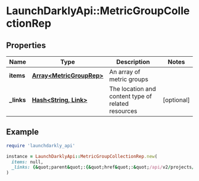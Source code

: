 # LaunchDarklyApi::MetricGroupCollectionRep

## Properties

| Name | Type | Description | Notes |
| ---- | ---- | ----------- | ----- |
| **items** | [**Array&lt;MetricGroupRep&gt;**](MetricGroupRep.md) | An array of metric groups |  |
| **_links** | [**Hash&lt;String, Link&gt;**](Link.md) | The location and content type of related resources | [optional] |

## Example

```ruby
require 'launchdarkly_api'

instance = LaunchDarklyApi::MetricGroupCollectionRep.new(
  items: null,
  _links: {&quot;parent&quot;:{&quot;href&quot;:&quot;/api/v2/projects/my-project&quot;,&quot;type&quot;:&quot;application/json&quot;},&quot;self&quot;:{&quot;href&quot;:&quot;/api/v2/projects/my-project/metric-groups&quot;,&quot;type&quot;:&quot;application/json&quot;}}
)
```

